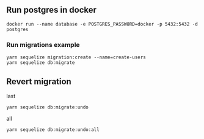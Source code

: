 ## Run postgres in docker
```
docker run --name database -e POSTGRES_PASSWORD=docker -p 5432:5432 -d postgres
```

### Run migrations example
```
yarn sequelize migration:create --name=create-users
yarn sequelize db:migrate
```

## Revert migration

last
```
yarn sequelize db:migrate:undo
```
all
```
yarn sequelize db:migrate:undo:all
```
